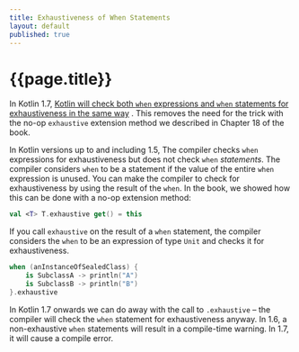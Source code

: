 ```yaml
---
title: Exhaustiveness of When Statements 
layout: default 
published: true
---
```

# {{page.title}}

In Kotlin
1.7, [Kotlin will check both `when` expressions and `when` statements for exhaustiveness in the same way](https://kotlinlang.org/docs/whatsnew1530.html#exhaustive-when-statements-for-sealed-and-boolean-subjects)
. This removes the need for the trick with the no-op `exhaustive` extension method we described in Chapter 18 of the
book.

In Kotlin versions up to and including 1.5, The compiler checks `when` expressions for exhaustiveness but does not
check `when` _statements_. The compiler considers `when` to be a statement if the value of the entire `when` expression
is unused. You can make the compiler to check for exhaustiveness by using the result of the `when`. In the book, we
showed how this can be done with a no-op extension method:

```kotlin
val <T> T.exhaustive get() = this
```

If you call `exhaustive` on the result of a `when` statement, the compiler considers the `when` to be an expression of
type `Unit` and checks it for exhaustiveness.

```kotlin
when (anInstanceOfSealedClass) {
    is SubclassA -> println("A")
    is SubclassB -> println("B")
}.exhaustive
```

In Kotlin 1.7 onwards we can do away with the call to `.exhaustive` – the compiler will check the `when` statement for
exhaustiveness anyway. In 1.6, a non-exhaustive `when` statements will result in a compile-time warning. In 1.7, it will
cause a compile error.
